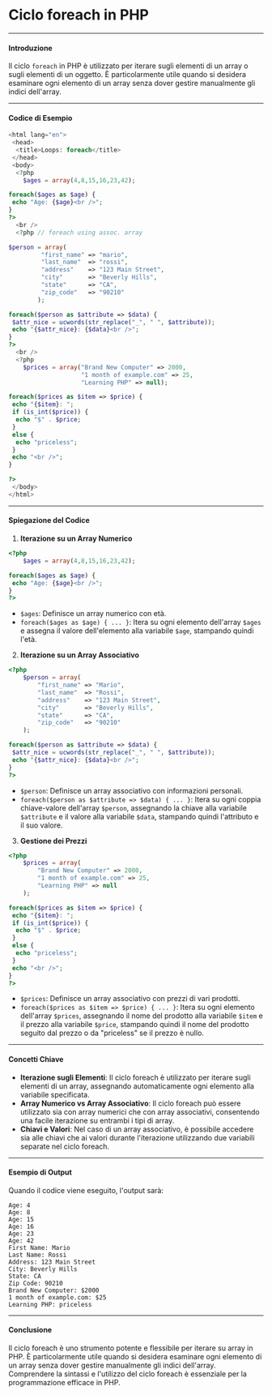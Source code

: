 # Ciclo foreach in PHP

---

#### Introduzione

Il ciclo `foreach` in PHP è utilizzato per iterare sugli elementi di un array o sugli elementi di un oggetto. È particolarmente utile quando si desidera esaminare ogni elemento di un array senza dover gestire manualmente gli indici dell'array.

---

#### Codice di Esempio

```php
<html lang="en">
 <head>
  <title>Loops: foreach</title>
 </head>
 <body>
  <?php
    $ages = array(4,8,15,16,23,42);

foreach($ages as $age) {
 echo "Age: {$age}<br />";
}
?>
  <br />
  <?php // foreach using assoc. array

$person = array(
         "first_name" => "mario", 
         "last_name"  => "rossi",
         "address"    => "123 Main Street",
         "city"       => "Beverly Hills",
         "state"      => "CA",
         "zip_code"   => "90210"
        );

foreach($person as $attribute => $data) {
 $attr_nice = ucwords(str_replace("_", " ", $attribute));
 echo "{$attr_nice}: {$data}<br />";
}
?>
  <br />
  <?php
    $prices = array("Brand New Computer" => 2000,
                    "1 month of example.com" => 25,
                    "Learning PHP" => null);

foreach($prices as $item => $price) {
 echo "{$item}: ";
 if (is_int($price)) {
  echo "$" . $price;
 }
 else {
  echo "priceless";
 }
 echo "<br />";
}

?>
 </body>
</html>
```

---

#### Spiegazione del Codice

1. **Iterazione su un Array Numerico**

```php
<?php
    $ages = array(4,8,15,16,23,42);

foreach($ages as $age) {
 echo "Age: {$age}<br />";
}
?>
```

- `$ages`: Definisce un array numerico con età.
- `foreach($ages as $age) { ... }`: Itera su ogni elemento dell'array `$ages` e assegna il valore dell'elemento alla variabile `$age`, stampando quindi l'età.

2. **Iterazione su un Array Associativo**

```php
<?php
    $person = array(
        "first_name" => "Mario", 
        "last_name"  => "Rossi",
        "address"    => "123 Main Street",
        "city"       => "Beverly Hills",
        "state"      => "CA",
        "zip_code"   => "90210"
    );

foreach($person as $attribute => $data) {
 $attr_nice = ucwords(str_replace("_", " ", $attribute));
 echo "{$attr_nice}: {$data}<br />";
}
?>
```

- `$person`: Definisce un array associativo con informazioni personali.
- `foreach($person as $attribute => $data) { ... }`: Itera su ogni coppia chiave-valore dell'array `$person`, assegnando la chiave alla variabile `$attribute` e il valore alla variabile `$data`, stampando quindi l'attributo e il suo valore.

3. **Gestione dei Prezzi**

```php
<?php
    $prices = array(
        "Brand New Computer" => 2000,
        "1 month of example.com" => 25,
        "Learning PHP" => null
    );

foreach($prices as $item => $price) {
 echo "{$item}: ";
 if (is_int($price)) {
  echo "$" . $price;
 }
 else {
  echo "priceless";
 }
 echo "<br />";
}
?>
```

- `$prices`: Definisce un array associativo con prezzi di vari prodotti.
- `foreach($prices as $item => $price) { ... }`: Itera su ogni elemento dell'array `$prices`, assegnando il nome del prodotto alla variabile `$item` e il prezzo alla variabile `$price`, stampando quindi il nome del prodotto seguito dal prezzo o da "priceless" se il prezzo è nullo.

---

#### Concetti Chiave

- **Iterazione sugli Elementi**: Il ciclo foreach è utilizzato per iterare sugli elementi di un array, assegnando automaticamente ogni elemento alla variabile specificata.
- **Array Numerico vs Array Associativo**: Il ciclo foreach può essere utilizzato sia con array numerici che con array associativi, consentendo una facile iterazione su entrambi i tipi di array.
- **Chiavi e Valori**: Nel caso di un array associativo, è possibile accedere sia alle chiavi che ai valori durante l'iterazione utilizzando due variabili separate nel ciclo foreach.

---

#### Esempio di Output

Quando il codice viene eseguito, l'output sarà:

```
Age: 4
Age: 8
Age: 15
Age: 16
Age: 23
Age: 42
First Name: Mario
Last Name: Rossi
Address: 123 Main Street
City: Beverly Hills
State: CA
Zip Code: 90210
Brand New Computer: $2000
1 month of example.com: $25
Learning PHP: priceless
```

---

#### Conclusione

Il ciclo foreach è uno strumento potente e flessibile per iterare su array in PHP. È particolarmente utile quando si desidera esaminare ogni elemento di un array senza dover gestire manualmente gli indici dell'array. Comprendere la sintassi e l'utilizzo del ciclo foreach è essenziale per la programmazione efficace in PHP.
